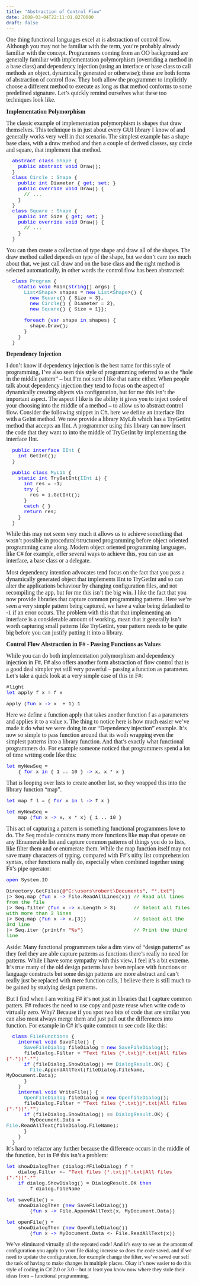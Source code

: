 ```yaml
---
title: "Abstraction of Control Flow"
date: 2008-03-04T22:11:01.8270000
draft: false
---
```


<p class="MsoNormal" style="MARGIN: 0cm 0cm 10pt"><font face="Calibri" size="3">One thing functional languages excel at is abstraction of control flow. Although you may not be familiar with the term, you’re probably already familiar with the concept. Programmers coming from an OO background are generally familiar with implementation polymorphism (overriding a method in a base class) and dependency injection (using an interface or base class to call methods an object, dynamically generated or otherwise); these are both forms of abstraction of control flow. They both allow the programmer to implicitly choose a different method to execute as long as that method conforms to some predefined signature. Let’s quickly remind ourselves what these too techniques look like.</font></p>
<p class="MsoNormal" style="MARGIN: 0cm 0cm 10pt"><strong style="mso-bidi-font-weight: normal"><font size="3"><font face="Calibri">Implementation Polymorphism<o:p></o:p></font></font></strong></p>
<p class="MsoNormal" style="MARGIN: 0cm 0cm 10pt"><font face="Calibri" size="3">The classic example of implementation polymorphism is shapes that draw themselves. This technique is in just about every GUI library I know of and generally works very well in that scenario. The simplest example has a shape base class, with a draw method and then a couple of derived classes, say circle and square, that implement that method.</font></p>
<p class="MsoNormal" style="MARGIN: 0cm 0cm 0pt; LINE-HEIGHT: normal; mso-layout-grid-align: none"><span style="FONT-SIZE: 10pt; FONT-FAMILY: &quot;Courier New&quot;; mso-no-proof: yes"><span style="mso-spacerun: yes">  </span><span style="COLOR: blue">abstract</span> <span style="COLOR: blue">class</span> <span style="COLOR: #2b91af">Shape</span> {<o:p></o:p></span></p>
<p class="MsoNormal" style="MARGIN: 0cm 0cm 0pt; LINE-HEIGHT: normal; mso-layout-grid-align: none"><span style="FONT-SIZE: 10pt; FONT-FAMILY: &quot;Courier New&quot;; mso-no-proof: yes"><span style="mso-spacerun: yes">    </span><span style="COLOR: blue">public</span> <span style="COLOR: blue">abstract</span> <span style="COLOR: blue">void</span> Draw();<o:p></o:p></span></p>
<p class="MsoNormal" style="MARGIN: 0cm 0cm 0pt; LINE-HEIGHT: normal; mso-layout-grid-align: none"><span style="FONT-SIZE: 10pt; FONT-FAMILY: &quot;Courier New&quot;; mso-no-proof: yes"><span style="mso-spacerun: yes">  </span>}<o:p></o:p></span></p>
<p class="MsoNormal" style="MARGIN: 0cm 0cm 0pt; LINE-HEIGHT: normal; mso-layout-grid-align: none"><span style="FONT-SIZE: 10pt; FONT-FAMILY: &quot;Courier New&quot;; mso-no-proof: yes"><span style="mso-spacerun: yes">  </span><span style="COLOR: blue">class</span> <span style="COLOR: #2b91af">Circle</span> : <span style="COLOR: #2b91af">Shape</span> {<o:p></o:p></span></p>
<p class="MsoNormal" style="MARGIN: 0cm 0cm 0pt; LINE-HEIGHT: normal; mso-layout-grid-align: none"><span style="FONT-SIZE: 10pt; FONT-FAMILY: &quot;Courier New&quot;; mso-no-proof: yes"><span style="mso-spacerun: yes">    </span><span style="COLOR: blue">public</span> <span style="COLOR: blue">int</span> Diameter { <span style="COLOR: blue">get</span>; <span style="COLOR: blue">set</span>; }<o:p></o:p></span></p>
<p class="MsoNormal" style="MARGIN: 0cm 0cm 0pt; LINE-HEIGHT: normal; mso-layout-grid-align: none"><span style="FONT-SIZE: 10pt; FONT-FAMILY: &quot;Courier New&quot;; mso-no-proof: yes"><span style="mso-spacerun: yes">    </span><span style="COLOR: blue">public</span> <span style="COLOR: blue">override</span> <span style="COLOR: blue">void</span> Draw() {<o:p></o:p></span></p>
<p class="MsoNormal" style="MARGIN: 0cm 0cm 0pt; LINE-HEIGHT: normal; mso-layout-grid-align: none"><span style="FONT-SIZE: 10pt; FONT-FAMILY: &quot;Courier New&quot;; mso-no-proof: yes"><span style="mso-spacerun: yes">      </span><span style="COLOR: green">// ...<span style="mso-spacerun: yes">      </span><o:p></o:p></span></span></p>
<p class="MsoNormal" style="MARGIN: 0cm 0cm 0pt; LINE-HEIGHT: normal; mso-layout-grid-align: none"><span style="FONT-SIZE: 10pt; FONT-FAMILY: &quot;Courier New&quot;; mso-no-proof: yes"><span style="mso-spacerun: yes">    </span>} <o:p></o:p></span></p>
<p class="MsoNormal" style="MARGIN: 0cm 0cm 0pt; LINE-HEIGHT: normal; mso-layout-grid-align: none"><span style="FONT-SIZE: 10pt; FONT-FAMILY: &quot;Courier New&quot;; mso-no-proof: yes"><span style="mso-spacerun: yes">  </span>}<o:p></o:p></span></p>
<p class="MsoNormal" style="MARGIN: 0cm 0cm 0pt; LINE-HEIGHT: normal; mso-layout-grid-align: none"><span style="FONT-SIZE: 10pt; FONT-FAMILY: &quot;Courier New&quot;; mso-no-proof: yes"><span style="mso-spacerun: yes">  </span><span style="COLOR: blue">class</span> <span style="COLOR: #2b91af">Square</span> : <span style="COLOR: #2b91af">Shape</span> {<o:p></o:p></span></p>
<p class="MsoNormal" style="MARGIN: 0cm 0cm 0pt; LINE-HEIGHT: normal; mso-layout-grid-align: none"><span style="FONT-SIZE: 10pt; FONT-FAMILY: &quot;Courier New&quot;; mso-no-proof: yes"><span style="mso-spacerun: yes">    </span><span style="COLOR: blue">public</span> <span style="COLOR: blue">int</span> Size { <span style="COLOR: blue">get</span>; <span style="COLOR: blue">set</span>; }<o:p></o:p></span></p>
<p class="MsoNormal" style="MARGIN: 0cm 0cm 0pt; LINE-HEIGHT: normal; mso-layout-grid-align: none"><span style="FONT-SIZE: 10pt; FONT-FAMILY: &quot;Courier New&quot;; mso-no-proof: yes"><span style="mso-spacerun: yes">    </span><span style="COLOR: blue">public</span> <span style="COLOR: blue">override</span> <span style="COLOR: blue">void</span> Draw() {<o:p></o:p></span></p>
<p class="MsoNormal" style="MARGIN: 0cm 0cm 0pt; LINE-HEIGHT: normal; mso-layout-grid-align: none"><span style="FONT-SIZE: 10pt; FONT-FAMILY: &quot;Courier New&quot;; mso-no-proof: yes"><span style="mso-spacerun: yes">      </span><span style="COLOR: green">// ...<span style="mso-spacerun: yes">      </span><o:p></o:p></span></span></p>
<p class="MsoNormal" style="MARGIN: 0cm 0cm 0pt; LINE-HEIGHT: normal; mso-layout-grid-align: none"><span style="FONT-SIZE: 10pt; FONT-FAMILY: &quot;Courier New&quot;; mso-no-proof: yes"><span style="mso-spacerun: yes">    </span>}<o:p></o:p></span></p>
<p class="MsoNormal" style="MARGIN: 0cm 0cm 10pt"><span style="FONT-SIZE: 10pt; LINE-HEIGHT: 115%; FONT-FAMILY: &quot;Courier New&quot;; mso-no-proof: yes"><span style="mso-spacerun: yes">  </span>}</span></p>
<p class="MsoNormal" style="MARGIN: 0cm 0cm 10pt"><font face="Calibri" size="3">You can then create a collection of type shape and draw all of the shapes. The draw method called depends on type of the shape, but we don’t care too much about that, we just call draw and on the base class and the right method is selected automatically, in other words the control flow has been abstracted:</font></p>
<p class="MsoNormal" style="MARGIN: 0cm 0cm 0pt; LINE-HEIGHT: normal; mso-layout-grid-align: none"><span style="FONT-SIZE: 10pt; FONT-FAMILY: &quot;Courier New&quot;; mso-no-proof: yes"><span style="mso-spacerun: yes">  </span><span style="COLOR: blue">class</span> <span style="COLOR: #2b91af">Program</span> {<o:p></o:p></span></p>
<p class="MsoNormal" style="MARGIN: 0cm 0cm 0pt; LINE-HEIGHT: normal; mso-layout-grid-align: none"><span style="FONT-SIZE: 10pt; FONT-FAMILY: &quot;Courier New&quot;; mso-no-proof: yes"><span style="mso-spacerun: yes">    </span><span style="COLOR: blue">static</span> <span style="COLOR: blue">void</span> Main(<span style="COLOR: blue">string</span>[] args) {<o:p></o:p></span></p>
<p class="MsoNormal" style="MARGIN: 0cm 0cm 0pt; LINE-HEIGHT: normal; mso-layout-grid-align: none"><span style="FONT-SIZE: 10pt; FONT-FAMILY: &quot;Courier New&quot;; mso-no-proof: yes"><span style="mso-spacerun: yes">      </span><span style="COLOR: #2b91af">List</span>&lt;<span style="COLOR: #2b91af">Shape</span>&gt; shapes = <span style="COLOR: blue">new</span> <span style="COLOR: #2b91af">List</span>&lt;<span style="COLOR: #2b91af">Shape</span>&gt;() { <o:p></o:p></span></p>
<p class="MsoNormal" style="MARGIN: 0cm 0cm 0pt; LINE-HEIGHT: normal; mso-layout-grid-align: none"><span style="FONT-SIZE: 10pt; FONT-FAMILY: &quot;Courier New&quot;; mso-no-proof: yes"><span style="mso-spacerun: yes">        </span><span style="COLOR: blue">new</span> <span style="COLOR: #2b91af">Square</span>() { Size = 3},<o:p></o:p></span></p>
<p class="MsoNormal" style="MARGIN: 0cm 0cm 0pt; LINE-HEIGHT: normal; mso-layout-grid-align: none"><span style="FONT-SIZE: 10pt; FONT-FAMILY: &quot;Courier New&quot;; mso-no-proof: yes"><span style="mso-spacerun: yes">        </span><span style="COLOR: blue">new</span> <span style="COLOR: #2b91af">Circle</span>() { Diameter = 2},<o:p></o:p></span></p>
<p class="MsoNormal" style="MARGIN: 0cm 0cm 0pt; LINE-HEIGHT: normal; mso-layout-grid-align: none"><span style="FONT-SIZE: 10pt; FONT-FAMILY: &quot;Courier New&quot;; mso-no-proof: yes"><span style="mso-spacerun: yes">        </span><span style="COLOR: blue">new</span> <span style="COLOR: #2b91af">Square</span>() { Size = 1}};<o:p></o:p></span></p>
<p class="MsoNormal" style="MARGIN: 0cm 0cm 0pt; LINE-HEIGHT: normal; mso-layout-grid-align: none"><span style="FONT-SIZE: 10pt; FONT-FAMILY: &quot;Courier New&quot;; mso-no-proof: yes"><o:p> </o:p></span></p>
<p class="MsoNormal" style="MARGIN: 0cm 0cm 0pt; LINE-HEIGHT: normal; mso-layout-grid-align: none"><span style="FONT-SIZE: 10pt; FONT-FAMILY: &quot;Courier New&quot;; mso-no-proof: yes"><span style="mso-spacerun: yes">      </span><span style="COLOR: blue">foreach</span> (<span style="COLOR: blue">var</span> shape <span style="COLOR: blue">in</span> shapes) {<o:p></o:p></span></p>
<p class="MsoNormal" style="MARGIN: 0cm 0cm 0pt; LINE-HEIGHT: normal; mso-layout-grid-align: none"><span style="FONT-SIZE: 10pt; FONT-FAMILY: &quot;Courier New&quot;; mso-no-proof: yes"><span style="mso-spacerun: yes">        </span>shape.Draw();<o:p></o:p></span></p>
<p class="MsoNormal" style="MARGIN: 0cm 0cm 0pt; LINE-HEIGHT: normal; mso-layout-grid-align: none"><span style="FONT-SIZE: 10pt; FONT-FAMILY: &quot;Courier New&quot;; mso-no-proof: yes"><span style="mso-spacerun: yes">      </span>}<o:p></o:p></span></p>
<p class="MsoNormal" style="MARGIN: 0cm 0cm 0pt; LINE-HEIGHT: normal; mso-layout-grid-align: none"><span style="FONT-SIZE: 10pt; FONT-FAMILY: &quot;Courier New&quot;; mso-no-proof: yes"><span style="mso-spacerun: yes">    </span>}<o:p></o:p></span></p>
<p class="MsoNormal" style="MARGIN: 0cm 0cm 10pt"><span style="FONT-SIZE: 10pt; LINE-HEIGHT: 115%; FONT-FAMILY: &quot;Courier New&quot;; mso-no-proof: yes"><span style="mso-spacerun: yes">  </span>}</span></p>
<p class="MsoNormal" style="MARGIN: 0cm 0cm 10pt"><strong style="mso-bidi-font-weight: normal"><font size="3"><font face="Calibri">Dependency Injection<o:p></o:p></font></font></strong></p>
<p class="MsoNormal" style="MARGIN: 0cm 0cm 10pt"><font face="Calibri" size="3">I don’t know if dependency injection is the best name for this style of programming, I’ve also seen this style of programming referred to as the “hole in the middle pattern” – but I’m not sure I like that name either. When people talk about dependency injection they tend to focus on the aspect of dynamically creating objects via configuration, but for me this isn’t the important aspect. The aspect I like is the ability it gives you to inject code of your choosing into the middle of a method – to allow us to abstract control flow. Consider the following snippet in C#, here we define an interface IInt with a GeInt method. We now provide a library MyLib which has a TryGetInt method that accepts an IInt. A programmer using this library can now insert the code that they want to into the middle of TryGetInt by implementing the interface IInt.</font></p>
<p class="MsoNormal" style="MARGIN: 0cm 0cm 0pt; LINE-HEIGHT: normal; mso-layout-grid-align: none"><span style="FONT-SIZE: 10pt; FONT-FAMILY: &quot;Courier New&quot;; mso-no-proof: yes"><span style="mso-spacerun: yes">  </span><span style="COLOR: blue">public</span> <span style="COLOR: blue">interface</span> <span style="COLOR: #2b91af">IInt</span> {<o:p></o:p></span></p>
<p class="MsoNormal" style="MARGIN: 0cm 0cm 0pt; LINE-HEIGHT: normal; mso-layout-grid-align: none"><span style="FONT-SIZE: 10pt; FONT-FAMILY: &quot;Courier New&quot;; mso-no-proof: yes"><span style="mso-spacerun: yes">    </span><span style="COLOR: blue">int</span> GetInt();<o:p></o:p></span></p>
<p class="MsoNormal" style="MARGIN: 0cm 0cm 0pt; LINE-HEIGHT: normal; mso-layout-grid-align: none"><span style="FONT-SIZE: 10pt; FONT-FAMILY: &quot;Courier New&quot;; mso-no-proof: yes"><span style="mso-spacerun: yes">  </span>}<o:p></o:p></span></p>
<p class="MsoNormal" style="MARGIN: 0cm 0cm 0pt; LINE-HEIGHT: normal; mso-layout-grid-align: none"><span style="FONT-SIZE: 10pt; FONT-FAMILY: &quot;Courier New&quot;; mso-no-proof: yes"><o:p> </o:p></span></p>
<p class="MsoNormal" style="MARGIN: 0cm 0cm 0pt; LINE-HEIGHT: normal; mso-layout-grid-align: none"><span style="FONT-SIZE: 10pt; FONT-FAMILY: &quot;Courier New&quot;; mso-no-proof: yes"><span style="mso-spacerun: yes">  </span><span style="COLOR: blue">public</span> <span style="COLOR: blue">class</span> <span style="COLOR: #2b91af">MyLib</span> {<o:p></o:p></span></p>
<p class="MsoNormal" style="MARGIN: 0cm 0cm 0pt; LINE-HEIGHT: normal; mso-layout-grid-align: none"><span style="FONT-SIZE: 10pt; FONT-FAMILY: &quot;Courier New&quot;; mso-no-proof: yes"><span style="mso-spacerun: yes">    </span><span style="COLOR: blue">static</span> <span style="COLOR: blue">int</span> TryGetInt(<span style="COLOR: #2b91af">IInt</span> i) {<o:p></o:p></span></p>
<p class="MsoNormal" style="MARGIN: 0cm 0cm 0pt; LINE-HEIGHT: normal; mso-layout-grid-align: none"><span style="FONT-SIZE: 10pt; FONT-FAMILY: &quot;Courier New&quot;; mso-no-proof: yes"><span style="mso-spacerun: yes">      </span><span style="COLOR: blue">int</span> res = -1;<o:p></o:p></span></p>
<p class="MsoNormal" style="MARGIN: 0cm 0cm 0pt; LINE-HEIGHT: normal; mso-layout-grid-align: none"><span style="FONT-SIZE: 10pt; FONT-FAMILY: &quot;Courier New&quot;; mso-no-proof: yes"><span style="mso-spacerun: yes">      </span><span style="COLOR: blue">try</span> {<o:p></o:p></span></p>
<p class="MsoNormal" style="MARGIN: 0cm 0cm 0pt; LINE-HEIGHT: normal; mso-layout-grid-align: none"><span style="FONT-SIZE: 10pt; FONT-FAMILY: &quot;Courier New&quot;; mso-no-proof: yes"><span style="mso-spacerun: yes">        </span>res = i.GetInt();<o:p></o:p></span></p>
<p class="MsoNormal" style="MARGIN: 0cm 0cm 0pt; LINE-HEIGHT: normal; mso-layout-grid-align: none"><span style="FONT-SIZE: 10pt; FONT-FAMILY: &quot;Courier New&quot;; mso-no-proof: yes"><span style="mso-spacerun: yes">      </span>}<o:p></o:p></span></p>
<p class="MsoNormal" style="MARGIN: 0cm 0cm 0pt; LINE-HEIGHT: normal; mso-layout-grid-align: none"><span style="FONT-SIZE: 10pt; FONT-FAMILY: &quot;Courier New&quot;; mso-no-proof: yes"><span style="mso-spacerun: yes">      </span><span style="COLOR: blue">catch</span> { }<o:p></o:p></span></p>
<p class="MsoNormal" style="MARGIN: 0cm 0cm 0pt; LINE-HEIGHT: normal; mso-layout-grid-align: none"><span style="FONT-SIZE: 10pt; FONT-FAMILY: &quot;Courier New&quot;; mso-no-proof: yes"><span style="mso-spacerun: yes">      </span><span style="COLOR: blue">return</span> res;<o:p></o:p></span></p>
<p class="MsoNormal" style="MARGIN: 0cm 0cm 0pt; LINE-HEIGHT: normal; mso-layout-grid-align: none"><span style="FONT-SIZE: 10pt; FONT-FAMILY: &quot;Courier New&quot;; mso-no-proof: yes"><span style="mso-spacerun: yes">    </span>}<o:p></o:p></span></p>
<p class="MsoNormal" style="MARGIN: 0cm 0cm 10pt"><span style="FONT-SIZE: 10pt; LINE-HEIGHT: 115%; FONT-FAMILY: &quot;Courier New&quot;; mso-no-proof: yes"><span style="mso-spacerun: yes">  </span>}</span></p>
<p class="MsoNormal" style="MARGIN: 0cm 0cm 10pt"><font face="Calibri" size="3">While this may not seem very much it allows us to achieve something that wasn’t possible in procedural/structured programming before object oriented programming came along. Modern object oriented programming languages, like C# for example, offer several ways to achieve this, you can use an interface, a base class or a delegate.</font></p>
<p class="MsoNormal" style="MARGIN: 0cm 0cm 10pt"><font face="Calibri" size="3">Most dependency intention advocates tend focus on the fact that you pass a dynamically generated object that implements IInt to TryGetInt and so can alter the applications behaviour by changing configuration files, and not recompiling the app, but for me this isn’t the big win. I like the fact that you now provide libraries that capture common programming patterns. Here we’re seen a very simple pattern being captured, we have a value being defaulted to -1 if an error occurs. The problem with this that that implementing an interface is a considerable amount of working, mean that it generally isn’t worth capturing small patterns like TryGetInt, your pattern needs to be quite big before you can justify putting it into a library.</font></p>
<p class="MsoNormal" style="MARGIN: 0cm 0cm 10pt"><strong style="mso-bidi-font-weight: normal"><font size="3"><font face="Calibri">Control Flow Abstraction in F# - Passing Functions as Values<o:p></o:p></font></font></strong></p>
<p class="MsoNormal" style="MARGIN: 0cm 0cm 10pt"><font face="Calibri" size="3">While you can do both implementation polymorphism and dependency injection in F#, F# also offers another form abstraction of flow control that is a good deal simpler yet still very powerful – passing a function as parameter. Let’s take a quick look at a very simple case of this in F#:</font></p>
<p class="MsoNormal" style="MARGIN: 0cm 0cm 0pt; LINE-HEIGHT: normal; mso-layout-grid-align: none"><span style="FONT-SIZE: 10pt; FONT-FAMILY: &quot;Courier New&quot;; mso-no-proof: yes">#light<o:p></o:p></span></p>
<p class="MsoNormal" style="MARGIN: 0cm 0cm 0pt; LINE-HEIGHT: normal; mso-layout-grid-align: none"><span style="FONT-SIZE: 10pt; COLOR: blue; FONT-FAMILY: &quot;Courier New&quot;; mso-no-proof: yes">let</span><span style="FONT-SIZE: 10pt; FONT-FAMILY: &quot;Courier New&quot;; mso-no-proof: yes"> apply f x = f x<o:p></o:p></span></p>
<p class="MsoNormal" style="MARGIN: 0cm 0cm 0pt; LINE-HEIGHT: normal; mso-layout-grid-align: none"><span style="FONT-SIZE: 10pt; FONT-FAMILY: &quot;Courier New&quot;; mso-no-proof: yes"><o:p> </o:p></span></p>
<p class="MsoNormal" style="MARGIN: 0cm 0cm 10pt"><span style="FONT-SIZE: 10pt; LINE-HEIGHT: 115%; FONT-FAMILY: &quot;Courier New&quot;; mso-no-proof: yes">apply (<span style="COLOR: blue">fun</span> x <span style="COLOR: blue">-&gt;</span> x<span style="mso-spacerun: yes">  </span>+ 1) 1</span></p>
<p class="MsoNormal" style="MARGIN: 0cm 0cm 10pt"><font face="Calibri" size="3">Here we define a function apply that takes another function f as a parameters and applies it to a value x. The thing to notice here is how much easier we’ve made it do what we were doing in our “Dependency injection” example. It’s now so simple to pass function around that its woth wrapping even the simplest patterns into a library function. And that’s exactly what functional programmers do. For example someone noticed that programmers spend a lot of time writing code like this:</font></p>
<p class="MsoNormal" style="MARGIN: 0cm 0cm 0pt; LINE-HEIGHT: normal; mso-layout-grid-align: none"><span style="FONT-SIZE: 10pt; COLOR: blue; FONT-FAMILY: &quot;Courier New&quot;; mso-no-proof: yes">let</span><span style="FONT-SIZE: 10pt; FONT-FAMILY: &quot;Courier New&quot;; mso-no-proof: yes"> myNewSeq =<o:p></o:p></span></p>
<p class="MsoNormal" style="MARGIN: 0cm 0cm 10pt"><span style="FONT-SIZE: 10pt; LINE-HEIGHT: 115%; FONT-FAMILY: &quot;Courier New&quot;; mso-no-proof: yes"><span style="mso-spacerun: yes">    </span>{ <span style="COLOR: blue">for</span> x <span style="COLOR: blue">in</span> { 1 .. 10 } <span style="COLOR: blue">-&gt;</span> x, x * x }</span></p>
<p class="MsoNormal" style="MARGIN: 0cm 0cm 10pt"><font face="Calibri" size="3">That is looping over lists to create another list, so they wrapped this into the library function “map”.</font></p>
<p class="MsoNormal" style="MARGIN: 0cm 0cm 0pt; LINE-HEIGHT: normal; mso-layout-grid-align: none"><span style="FONT-SIZE: 10pt; COLOR: blue; FONT-FAMILY: &quot;Courier New&quot;; mso-no-proof: yes">let</span><span style="FONT-SIZE: 10pt; FONT-FAMILY: &quot;Courier New&quot;; mso-no-proof: yes"> map f l = { <span style="COLOR: blue">for</span> x <span style="COLOR: blue">in</span> l <span style="COLOR: blue">-&gt;</span> f x }<o:p></o:p></span></p>
<p class="MsoNormal" style="MARGIN: 0cm 0cm 0pt; LINE-HEIGHT: normal; mso-layout-grid-align: none"><span style="FONT-SIZE: 10pt; FONT-FAMILY: &quot;Courier New&quot;; mso-no-proof: yes"><o:p> </o:p></span></p>
<p class="MsoNormal" style="MARGIN: 0cm 0cm 0pt; LINE-HEIGHT: normal; mso-layout-grid-align: none"><span style="FONT-SIZE: 10pt; COLOR: blue; FONT-FAMILY: &quot;Courier New&quot;; mso-no-proof: yes">let</span><span style="FONT-SIZE: 10pt; FONT-FAMILY: &quot;Courier New&quot;; mso-no-proof: yes"> myNewSeq = <o:p></o:p></span></p>
<p class="MsoNormal" style="MARGIN: 0cm 0cm 10pt"><span style="FONT-SIZE: 10pt; LINE-HEIGHT: 115%; FONT-FAMILY: &quot;Courier New&quot;; mso-no-proof: yes"><span style="mso-spacerun: yes">    </span>map (<span style="COLOR: blue">fun</span> x <span style="COLOR: blue">-&gt;</span> x, x * x) { 1 .. 10 }</span></p>
<p class="MsoNormal" style="MARGIN: 0cm 0cm 10pt"><font face="Calibri" size="3">This act of capturing a pattern is something functional programmers love to do. The Seq module contains many more functions like map that operate on any IEnumerable list and capture common patterns of things you do to lists, like filter them and or enumerate them. While the map function itself may not save many characters of typing, compared with F#’s nifty list comprehension syntax, other functions really do, especially when combined together using F#’s pipe operator:</font></p>
<p class="MsoNormal" style="MARGIN: 0cm 0cm 0pt; LINE-HEIGHT: normal; mso-layout-grid-align: none"><span style="FONT-SIZE: 10pt; COLOR: blue; FONT-FAMILY: &quot;Courier New&quot;; mso-no-proof: yes">open</span><span style="FONT-SIZE: 10pt; FONT-FAMILY: &quot;Courier New&quot;; mso-no-proof: yes"> System.IO <o:p></o:p></span></p>
<p class="MsoNormal" style="MARGIN: 0cm 0cm 0pt; LINE-HEIGHT: normal; mso-layout-grid-align: none"><span style="FONT-SIZE: 10pt; FONT-FAMILY: &quot;Courier New&quot;; mso-no-proof: yes"><o:p> </o:p></span></p>
<p class="MsoNormal" style="MARGIN: 0cm 0cm 0pt; LINE-HEIGHT: normal; mso-layout-grid-align: none"><span style="FONT-SIZE: 10pt; FONT-FAMILY: &quot;Courier New&quot;; mso-no-proof: yes">Directory.GetFiles(<span style="COLOR: #a31515">@"C:\users\robert\Documents"</span>, <span style="COLOR: #a31515">"*.txt"</span>)<o:p></o:p></span></p>
<p class="MsoNormal" style="MARGIN: 0cm 0cm 0pt; LINE-HEIGHT: normal; mso-layout-grid-align: none"><span style="FONT-SIZE: 10pt; FONT-FAMILY: &quot;Courier New&quot;; mso-no-proof: yes">|&gt; Seq.map (<span style="COLOR: blue">fun</span> x <span style="COLOR: blue">-&gt;</span> File.ReadAllLines(x)) <span style="COLOR: green">// Read all lines from the file <o:p></o:p></span></span></p>
<p class="MsoNormal" style="MARGIN: 0cm 0cm 0pt; LINE-HEIGHT: normal; mso-layout-grid-align: none"><span style="FONT-SIZE: 10pt; FONT-FAMILY: &quot;Courier New&quot;; mso-no-proof: yes">|&gt; Seq.filter (<span style="COLOR: blue">fun</span> x <span style="COLOR: blue">-&gt;</span> x.Length &gt; 3)<span style="mso-spacerun: yes">      </span><span style="COLOR: green">// Select all files with more than 3 lines<o:p></o:p></span></span></p>
<p class="MsoNormal" style="MARGIN: 0cm 0cm 0pt; LINE-HEIGHT: normal; mso-layout-grid-align: none"><span style="FONT-SIZE: 10pt; FONT-FAMILY: &quot;Courier New&quot;; mso-no-proof: yes">|&gt; Seq.map (<span style="COLOR: blue">fun</span> x <span style="COLOR: blue">-&gt;</span> x.[3])<span style="mso-spacerun: yes">                </span><span style="COLOR: green">// Select all the 3rd line<o:p></o:p></span></span></p>
<p class="MsoNormal" style="MARGIN: 0cm 0cm 10pt"><span style="FONT-SIZE: 10pt; LINE-HEIGHT: 115%; FONT-FAMILY: &quot;Courier New&quot;; mso-no-proof: yes">|&gt; Seq.iter (printfn <span style="COLOR: #a31515">"%s"</span>)<span style="mso-spacerun: yes">                 </span><span style="COLOR: green">// Print the third line</span></span></p>
<p class="MsoNormal" style="MARGIN: 0cm 0cm 10pt"><font face="Calibri" size="3">Aside: Many functional programmers take a dim view of “design patterns” as they feel they are able capture patterns as functions there’s really no need for patterns. While I have some sympathy with this view, I feel it’s a bit extreme. It’s true many of the old design patterns have been replace with functions or language constructs but some design patterns are more abstract and can’t really just be replaced with mere function calls, I believe there is still much to be gained by studying design patterns.</font></p>
<p class="MsoNormal" style="MARGIN: 0cm 0cm 10pt"><font face="Calibri" size="3">But I find when I am writing F# it’s not just in libraries that I capture common patters. F# reduces the need to use copy and paste reuse when write code to virtually zero. Why? Because if you spot two bits of code that are similar you can also most always merge them and just pull out the differences into function. For example in C# it’s quite common to see code like this:</font></p>
<p class="MsoNormal" style="MARGIN: 0cm 0cm 0pt; LINE-HEIGHT: normal; mso-layout-grid-align: none"><span style="FONT-SIZE: 10pt; FONT-FAMILY: &quot;Courier New&quot;; mso-no-proof: yes"><span style="mso-spacerun: yes">  </span><span style="COLOR: blue">class</span> <span style="COLOR: #2b91af">FileFunctions</span> {<o:p></o:p></span></p>
<p class="MsoNormal" style="MARGIN: 0cm 0cm 0pt; LINE-HEIGHT: normal; mso-layout-grid-align: none"><span style="FONT-SIZE: 10pt; FONT-FAMILY: &quot;Courier New&quot;; mso-no-proof: yes"><span style="mso-spacerun: yes">    </span><span style="COLOR: blue">internal</span> <span style="COLOR: blue">void</span> SaveFile() {<o:p></o:p></span></p>
<p class="MsoNormal" style="MARGIN: 0cm 0cm 0pt; LINE-HEIGHT: normal; mso-layout-grid-align: none"><span style="FONT-SIZE: 10pt; FONT-FAMILY: &quot;Courier New&quot;; mso-no-proof: yes"><span style="mso-spacerun: yes">      </span><span style="COLOR: #2b91af">SaveFileDialog</span> fileDialog = <span style="COLOR: blue">new</span> <span style="COLOR: #2b91af">SaveFileDialog</span>();<o:p></o:p></span></p>
<p class="MsoNormal" style="MARGIN: 0cm 0cm 0pt; LINE-HEIGHT: normal; mso-layout-grid-align: none"><span style="FONT-SIZE: 10pt; FONT-FAMILY: &quot;Courier New&quot;; mso-no-proof: yes"><span style="mso-spacerun: yes">      </span>fileDialog.Filter = <span style="COLOR: #a31515">"Text files (*.txt)|*.txt|All files (*.*)|*.*"</span>;<o:p></o:p></span></p>
<p class="MsoNormal" style="MARGIN: 0cm 0cm 0pt; LINE-HEIGHT: normal; mso-layout-grid-align: none"><span style="FONT-SIZE: 10pt; FONT-FAMILY: &quot;Courier New&quot;; mso-no-proof: yes"><span style="mso-spacerun: yes">      </span><span style="COLOR: blue">if</span> (fileDialog.ShowDialog() == <span style="COLOR: #2b91af">DialogResult</span>.OK) {<o:p></o:p></span></p>
<p class="MsoNormal" style="MARGIN: 0cm 0cm 0pt; LINE-HEIGHT: normal; mso-layout-grid-align: none"><span style="FONT-SIZE: 10pt; FONT-FAMILY: &quot;Courier New&quot;; mso-no-proof: yes"><span style="mso-spacerun: yes">        </span><span style="COLOR: #2b91af">File</span>.AppendAllText(fileDialog.FileName, MyDocument.Data);<o:p></o:p></span></p>
<p class="MsoNormal" style="MARGIN: 0cm 0cm 0pt; LINE-HEIGHT: normal; mso-layout-grid-align: none"><span style="FONT-SIZE: 10pt; FONT-FAMILY: &quot;Courier New&quot;; mso-no-proof: yes"><span style="mso-spacerun: yes">      </span>}<o:p></o:p></span></p>
<p class="MsoNormal" style="MARGIN: 0cm 0cm 0pt; LINE-HEIGHT: normal; mso-layout-grid-align: none"><span style="FONT-SIZE: 10pt; FONT-FAMILY: &quot;Courier New&quot;; mso-no-proof: yes"><span style="mso-spacerun: yes">    </span>}<o:p></o:p></span></p>
<p class="MsoNormal" style="MARGIN: 0cm 0cm 0pt; LINE-HEIGHT: normal; mso-layout-grid-align: none"><span style="FONT-SIZE: 10pt; FONT-FAMILY: &quot;Courier New&quot;; mso-no-proof: yes"><span style="mso-spacerun: yes">    </span><span style="COLOR: blue">internal</span> <span style="COLOR: blue">void</span> WriteFile() {<o:p></o:p></span></p>
<p class="MsoNormal" style="MARGIN: 0cm 0cm 0pt; LINE-HEIGHT: normal; mso-layout-grid-align: none"><span style="FONT-SIZE: 10pt; FONT-FAMILY: &quot;Courier New&quot;; mso-no-proof: yes"><span style="mso-spacerun: yes">      </span><span style="COLOR: #2b91af">OpenFileDialog</span> fileDialog = <span style="COLOR: blue">new</span> <span style="COLOR: #2b91af">OpenFileDialog</span>();<o:p></o:p></span></p>
<p class="MsoNormal" style="MARGIN: 0cm 0cm 0pt; LINE-HEIGHT: normal; mso-layout-grid-align: none"><span style="FONT-SIZE: 10pt; FONT-FAMILY: &quot;Courier New&quot;; mso-no-proof: yes"><span style="mso-spacerun: yes">      </span>fileDialog.Filter = <span style="COLOR: #a31515">"Text files (*.txt)|*.txt|All files (*.*)|*.*"</span>;<o:p></o:p></span></p>
<p class="MsoNormal" style="MARGIN: 0cm 0cm 0pt; LINE-HEIGHT: normal; mso-layout-grid-align: none"><span style="FONT-SIZE: 10pt; FONT-FAMILY: &quot;Courier New&quot;; mso-no-proof: yes"><span style="mso-spacerun: yes">      </span><span style="COLOR: blue">if</span> (fileDialog.ShowDialog() == <span style="COLOR: #2b91af">DialogResult</span>.OK) {<o:p></o:p></span></p>
<p class="MsoNormal" style="MARGIN: 0cm 0cm 0pt; LINE-HEIGHT: normal; mso-layout-grid-align: none"><span style="FONT-SIZE: 10pt; FONT-FAMILY: &quot;Courier New&quot;; mso-no-proof: yes"><span style="mso-spacerun: yes">        </span>MyDocument.Data = <span style="COLOR: #2b91af">File</span>.ReadAllText(fileDialog.FileName);<o:p></o:p></span></p>
<p class="MsoNormal" style="MARGIN: 0cm 0cm 0pt; LINE-HEIGHT: normal; mso-layout-grid-align: none"><span style="FONT-SIZE: 10pt; FONT-FAMILY: &quot;Courier New&quot;; mso-no-proof: yes"><span style="mso-spacerun: yes">      </span>}<o:p></o:p></span></p>
<p class="MsoNormal" style="MARGIN: 0cm 0cm 0pt; LINE-HEIGHT: normal; mso-layout-grid-align: none"><span style="FONT-SIZE: 10pt; FONT-FAMILY: &quot;Courier New&quot;; mso-no-proof: yes"><span style="mso-spacerun: yes">    </span>}<o:p></o:p></span></p>
<p class="MsoNormal" style="MARGIN: 0cm 0cm 0pt; LINE-HEIGHT: normal; mso-layout-grid-align: none"><span style="FONT-SIZE: 10pt; FONT-FAMILY: &quot;Courier New&quot;; mso-no-proof: yes"><span style="mso-spacerun: yes">  </span>}<o:p></o:p></span></p>
<p class="MsoNormal" style="MARGIN: 0cm 0cm 10pt"><font face="Calibri" size="3">It’s hard to refactor any further because the difference occurs in the middle of the function, but in F# this isn’t a problem:</font></p>
<p class="MsoNormal" style="MARGIN: 0cm 0cm 0pt; LINE-HEIGHT: normal; mso-layout-grid-align: none"><span style="FONT-SIZE: 10pt; COLOR: blue; FONT-FAMILY: &quot;Courier New&quot;; mso-no-proof: yes">let</span><span style="FONT-SIZE: 10pt; FONT-FAMILY: &quot;Courier New&quot;; mso-no-proof: yes"> showDialogThen (dialog:#FileDialog) f =<o:p></o:p></span></p>
<p class="MsoNormal" style="MARGIN: 0cm 0cm 0pt; LINE-HEIGHT: normal; mso-layout-grid-align: none"><span style="FONT-SIZE: 10pt; FONT-FAMILY: &quot;Courier New&quot;; mso-no-proof: yes"><span style="mso-spacerun: yes">    </span>dialog.Filter &lt;- <span style="COLOR: #a31515">"Text files (*.txt)|*.txt|All files (*.*)|*.*"<o:p></o:p></span></span></p>
<p class="MsoNormal" style="MARGIN: 0cm 0cm 0pt; LINE-HEIGHT: normal; mso-layout-grid-align: none"><span style="FONT-SIZE: 10pt; FONT-FAMILY: &quot;Courier New&quot;; mso-no-proof: yes"><span style="mso-spacerun: yes">    </span><span style="COLOR: blue">if</span> dialog.ShowDialog() = DialogResult.OK <span style="COLOR: blue">then<o:p></o:p></span></span></p>
<p class="MsoNormal" style="MARGIN: 0cm 0cm 0pt; LINE-HEIGHT: normal; mso-layout-grid-align: none"><span style="FONT-SIZE: 10pt; FONT-FAMILY: &quot;Courier New&quot;; mso-no-proof: yes"><span style="mso-spacerun: yes">        </span>f dialog.FileName<o:p></o:p></span></p>
<p class="MsoNormal" style="MARGIN: 0cm 0cm 0pt; LINE-HEIGHT: normal; mso-layout-grid-align: none"><span style="FONT-SIZE: 10pt; FONT-FAMILY: &quot;Courier New&quot;; mso-no-proof: yes"><o:p> </o:p></span></p>
<p class="MsoNormal" style="MARGIN: 0cm 0cm 0pt; LINE-HEIGHT: normal; mso-layout-grid-align: none"><span style="FONT-SIZE: 10pt; COLOR: blue; FONT-FAMILY: &quot;Courier New&quot;; mso-no-proof: yes">let</span><span style="FONT-SIZE: 10pt; FONT-FAMILY: &quot;Courier New&quot;; mso-no-proof: yes"> saveFile() = <o:p></o:p></span></p>
<p class="MsoNormal" style="MARGIN: 0cm 0cm 0pt; LINE-HEIGHT: normal; mso-layout-grid-align: none"><span style="FONT-SIZE: 10pt; FONT-FAMILY: &quot;Courier New&quot;; mso-no-proof: yes"><span style="mso-spacerun: yes">    </span>showDialogThen (<span style="COLOR: blue">new</span> SaveFileDialog()) <o:p></o:p></span></p>
<p class="MsoNormal" style="MARGIN: 0cm 0cm 0pt; LINE-HEIGHT: normal; mso-layout-grid-align: none"><span style="FONT-SIZE: 10pt; FONT-FAMILY: &quot;Courier New&quot;; mso-no-proof: yes"><span style="mso-spacerun: yes">        </span>(<span style="COLOR: blue">fun</span> x <span style="COLOR: blue">-&gt;</span> File.AppendAllText(x, MyDocument.Data))<o:p></o:p></span></p>
<p class="MsoNormal" style="MARGIN: 0cm 0cm 0pt; LINE-HEIGHT: normal; mso-layout-grid-align: none"><span style="FONT-SIZE: 10pt; FONT-FAMILY: &quot;Courier New&quot;; mso-no-proof: yes"><o:p> </o:p></span></p>
<p class="MsoNormal" style="MARGIN: 0cm 0cm 0pt; LINE-HEIGHT: normal; mso-layout-grid-align: none"><span style="FONT-SIZE: 10pt; COLOR: blue; FONT-FAMILY: &quot;Courier New&quot;; mso-no-proof: yes">let</span><span style="FONT-SIZE: 10pt; FONT-FAMILY: &quot;Courier New&quot;; mso-no-proof: yes"> openFile() = <o:p></o:p></span></p>
<p class="MsoNormal" style="MARGIN: 0cm 0cm 0pt; LINE-HEIGHT: normal; mso-layout-grid-align: none"><span style="FONT-SIZE: 10pt; FONT-FAMILY: &quot;Courier New&quot;; mso-no-proof: yes"><span style="mso-spacerun: yes">    </span>showDialogThen (<span style="COLOR: blue">new</span> OpenFileDialog()) <o:p></o:p></span></p>
<p class="MsoNormal" style="MARGIN: 0cm 0cm 10pt"><span style="FONT-SIZE: 10pt; LINE-HEIGHT: 115%; FONT-FAMILY: &quot;Courier New&quot;; mso-no-proof: yes"><span style="mso-spacerun: yes">        </span>(<span style="COLOR: blue">fun</span> x <span style="COLOR: blue">-&gt;</span> MyDocument.Data &lt;- File.ReadAllText(x))</span></p>
<span style="FONT-SIZE: 11pt; FONT-FAMILY: &quot;Calibri&quot;,&quot;sans-serif&quot;; mso-ascii-theme-font: minor-latin; mso-fareast-font-family: Calibri; mso-fareast-theme-font: minor-latin; mso-hansi-theme-font: minor-latin; mso-bidi-font-family: 'Times New Roman'; mso-bidi-theme-font: minor-bidi; mso-fareast-language: EN-US; mso-ansi-language: EN-GB; mso-bidi-language: AR-SA">We’ve eliminated virtually all the repeated code! And it’s easy to see as the amount of configuration you apply to your file dialog increase so does the code saved, and if we need to update the configuration, for example change the filter, we’ve saved our self the task of having to make changes in multiple places. Okay it’s now easier to do this style of coding in C# 2.0 or 3.0 – but at least you know now where they stole their ideas from – functional programming.</span>
